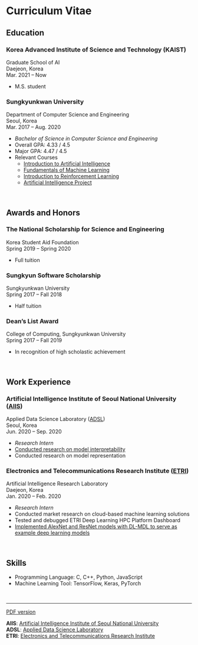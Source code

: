 # Curriculum Vitae

## Education

### Korea Advanced Institute of Science and Technology (KAIST)

Graduate School of AI  
Daejeon, Korea  
Mar. 2021 – Now

- M.S. student

### Sungkyunkwan University

Department of Computer Science and Engineering  
Seoul, Korea  
Mar. 2017 – Aug. 2020

- _Bachelor of Science in Computer Science and Engineering_
- Overall GPA: 4.33 / 4.5
- Major GPA: 4.47 / 4.5
- Relevant Courses
  - [Introduction to Artificial Intelligence](RepositoryList.md#Artificial-Intelligence)
  - [Fundamentals of Machine Learning](RepositoryList.md#Machine-Learning)
  - [Introduction to Reinforcement Learning](RepositoryList.md#Reinforcement-Learning)
  - [Artificial Intelligence Project](RepositoryList.md#Artificial-Intelligence-Project)

<br>

## Awards and Honors

### The National Scholarship for Science and Engineering

Korea Student Aid Foundation  
Spring 2019 – Spring 2020  

- Full tuition

### Sungkyun Software Scholarship

Sungkyunkwan University  
Spring 2017 – Fall 2018  

- Half tuition

### Dean’s List Award

College of Computing, Sungkyunkwan University  
Spring 2017 – Fall 2019  

- In recognition of high scholastic achievement

<br>

## Work Experience

### Artificial Intelligence Institute of Seoul National University ([AIIS](#AIIS))

Applied Data Science Laboratory ([ADSL](#ADSL))  
Seoul, Korea  
Jun. 2020 – Sep. 2020  

- _Research Intern_
- [Conducted research on model interpretability](RepositoryList.md#projects-at-aiis--adsl)
- Conducted research on model representation

### Electronics and Telecommunications Research Institute ([ETRI](#ETRI))

Artificial Intelligence Research Laboratory  
Daejeon, Korea  
Jan. 2020 – Feb. 2020  

- _Research Intern_
- Conducted market research on cloud-based machine learning solutions
- Tested and debugged ETRI Deep Learning HPC Platform Dashboard
- [Implemented AlexNet and ResNet models with DL-MDL to serve as example deep learning models](RepositoryList.md#projects-at-etri)

<br>

## Skills

- Programming Language: C, C++, Python, JavaScript
- Machine Learning Tool: TensorFlow, Keras, PyTorch

<br>

----

[PDF version](CurriculumVitae.pdf)  

<b id="AIIS">AIIS</b>: [Artificial Intelligence Institute of Seoul National University](https://www.facebook.com/ai.aiis.snu/)  
<b id="ADSL">ADSL</b>: [Applied Data Science Laboratory](http://adsl.snu.ac.kr)  
<b id="ETRI">ETRI</b>: [Electronics and Telecommunications Research Institute](https://www.etri.re.kr)  

